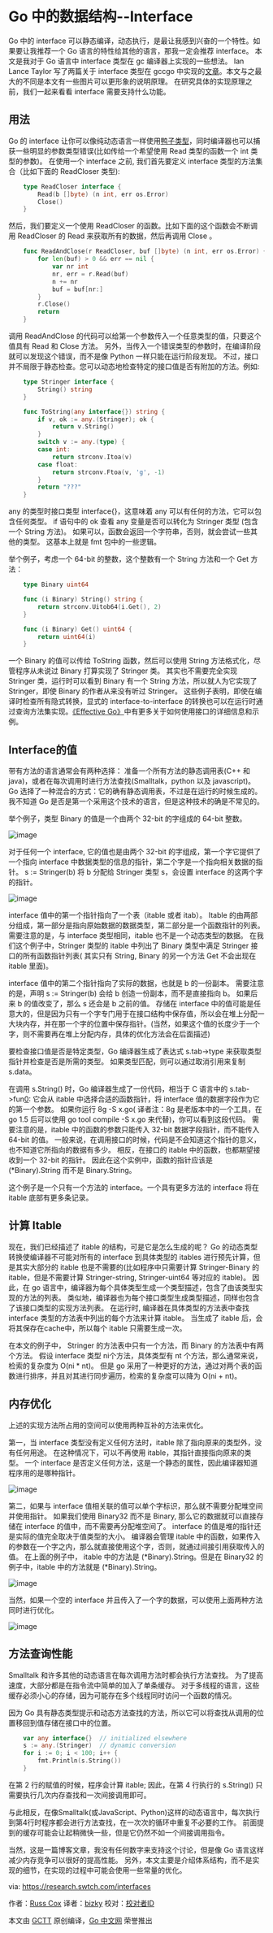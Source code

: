 # Go 中的数据结构--Interface

Go 中的 interface 可以静态编译，动态执行，是最让我感到兴奋的一个特性。如果要让我推荐一个 Go 语言的特性给其他的语言，那我一定会推荐 interface。
本文是我对于 Go 语言中 interface 类型在 gc 编译器上实现的一些想法。
Ian Lance Taylor 写了两篇关于 interface 类型在 gccgo 中实现的[文章](https://www.airs.com/blog/archives/277)。本文与之最大的不同是本文有一些图片可以更形象的说明原理。
在研究具体的实现原理之前，我们一起来看看 interface 需要支持什么功能。

## 用法
Go 的 interface 让你可以像纯动态语言一样使用[鸭子类型](https://en.wikipedia.org/wiki/Duck_typing)，同时编译器也可以捕获一些明显的参数类型错误(比如传给一个希望使用 Read 类型的函数一个 int 类型的参数)。
在使用一个 interface 之前, 我们首先要定义 interface 类型的方法集合（比如下面的 ReadCloser 类型):
```go
    type ReadCloser interface {
        Read(b []byte) (n int, err os.Error)
        Close()
    }
```
然后，我们要定义一个使用 ReadCloser 的函数。比如下面的这个函数会不断调用 ReadCloser 的 Read 来获取所有的数据，然后再调用 Close 。
```go
    func ReadAndClose(r ReadCloser, buf []byte) (n int, err os.Error) {
        for len(buf) > 0 && err == nil {
            var nr int
            nr, err = r.Read(buf)
            n += nr
            buf = buf[nr:]
        }
        r.Close()
        return
    }
```
调用 ReadAndClose 的代码可以给第一个参数传入一个任意类型的值，只要这个值具有 Read 和 Close 方法。
另外，当传入一个错误类型的参数时，在编译阶段就可以发现这个错误，而不是像 Python 一样只能在运行阶段发现。
不过，接口并不局限于静态检查。您可以动态地检查特定的接口值是否有附加的方法。例如:
```go
    type Stringer interface {
        String() string
    }

    func ToString(any interface{}) string {
        if v, ok := any.(Stringer); ok {
            return v.String()
        }
        switch v := any.(type) {
        case int:
            return strconv.Itoa(v)
        case float:
            return strconv.Ftoa(v, 'g', -1)
        }
        return "???"
    }
```

any 的类型时接口类型 interface{}，这意味着 any 可以有任何的方法，它可以包含任何类型。
if 语句中的 ok 查看 any 变量是否可以转化为 Stringer 类型 (包含一个 String 方法)。
如果可以，函数会返回一个字符串，否则，就会尝试一些其他的类型。
这基本上就是 fmt 包中的一些逻辑。

举个例子，考虑一个 64-bit 的整数，这个整数有一个 String 方法和一个 Get 方法：

```go
    type Binary uint64

    func (i Binary) String() string {
        return strconv.Uitob64(i.Get(), 2)
    }

    func (i Binary) Get() uint64 {
        return uint64(i)
    }
```

一个 Binary 的值可以传给 ToString 函数，然后可以使用 String 方法格式化，尽管程序从未说过 Binary 打算实现了 Stringer 类。
其实也不需要完全实现 Stringer 类，运行时可以看到 Binary 有一个 String 方法，所以就人为它实现了 Stringer，即使 Binary 的作者从来没有听过 Stringer。
这些例子表明，即使在编译时检查所有隐式转换，显式的 interface-to-interface 的转换也可以在运行时通过查询方法集实现。[《Effective Go》](http://golang.org/doc/effective_go.htm)中有更多关于如何使用接口的详细信息和示例。



## Interface的值

带有方法的语言通常会有两种选择：
准备一个所有方法的静态调用表(C++ 和 java)，或者在每次调用时进行方法查找(Smalltalk，python 以及 javascript)。
Go 选择了一种混合的方式：它的确有静态调用表，不过是在运行的时候生成的。
我不知道 Go 是否是第一个采用这个技术的语言，但是这种技术的确是不常见的。

举个例子，类型 Binary 的值是一个由两个 32-bit 的字组成的 64-bit 整数。

![image](https://raw.githubusercontent.com/studygolang/gctt-images/master/Go-Data-Structures-Interfaces/gointer1.png)


对于任何一个 interface, 它的值也是由两个 32-bit 的字组成，第一个字它提供了一个指向 interface 中数据类型的信息的指针，第二个字是一个指向相关数据的指针。
s := Stringer(b) 将 b 分配给 Stringer 类型 s，会设置 interface 的这两个字的指针。

![image](https://raw.githubusercontent.com/studygolang/gctt-images/master/Go-Data-Structures-Interfaces/gointer2.png)


interface 值中的第一个指针指向了一个表（itable 或者 itab）。
Itable 的由两部分组成，第一部分是指向原始数据的数据类型，第二部分是一个函数指针的列表。
需要注意的是，与 interface 类型相同，itable 也不是一个动态类型的数据。
在我们这个例子中，Stringer 类型的 itable 中列出了 Binary 类型中满足 Stringer 接口的所有函数指针列表( 其实只有 String, Binary 的另一个方法 Get 不会出现在 itable 里面)。

interface 值中的第二个指针指向了实际的数据，也就是 b 的一份副本。
需要注意的是，声明 s := Stringer(b) 会给 b 创造一份副本，而不是直接指向 b。
如果后来 b 的值改变了，那么 s 还会是 b 之前的值。
存储在 interface 中的值可能是任意大的，但是因为只有一个字专门用于在接口结构中保存值，所以会在堆上分配一大块内存，并在那一个字的位置中保存指针。(当然，如果这个值的长度少于一个字，则不需要再在堆上分配内存，具体的优化方法会在后面描述)

要检查接口值是否是特定类型，Go 编译器生成了表达式 s.tab->type 来获取类型指针并检查是否是所需的类型。
如果类型匹配，则可以通过取消引用来复制 s.data。

在调用 s.String() 时，Go 编译器生成了一份代码，相当于 C 语言中的 s.tab->fun[0](s.data):
它会从 itable 中选择合适的函数指针，将 interface 值的数据字段作为它的第一个参数。
如果你运行 8g -S x.go( 译者注：8g 是老版本中的一个工具，在 go 1.5 后可以使用 go tool compile -S x.go 来代替)，你可以看到这段代码。
需要注意的是，itable 中的函数的参数只能传入 32-bit 数据字段指针，而不能传入 64-bit 的值。
一般来说，在调用接口的时候，代码是不会知道这个指针的意义，也不知道它所指向的数据有多少。
相反，在接口的 itable 中的函数，也都期望接收到一个 32-bit 的指针。
因此在这个实例中，函数的指针应该是 (*Binary).String 而不是 Binary.String。

这个例子是一个只有一个方法的 interface。一个具有更多方法的 interface 将在 itable 底部有更多条记录。


## 计算 Itable

现在，我们已经描述了 itable 的结构，可是它是怎么生成的呢？
Go 的动态类型转换使编译器不可能对所有的 interface 到具体类型的 itables 进行预先计算，但是其实大部分的 itable 也是不需要的(比如程序中只需要计算 Stringer-Binary 的 itable，但是不需要计算 Stringer-string, Stringer-uint64 等对应的 itable)。
因此，在 go 语言中，编译器为每个具体类型生成一个类型描述，包含了由该类型实现的方法的列表。
类似地，编译器也为每个接口类型生成类型描述，同样也包含了该接口类型的实现方法列表。
在运行时, 编译器在具体类型的方法表中查找 interface 类型的方法表中列出的每个方法来计算 itable。
当生成了 itable 后，会将其保存在cache中，所以每个 itable 只需要生成一次。

在本文的例子中， Stringer 的方法表中只有一个方法，而 Binary 的方法表中有两个方法。
假设 interface 类型 ni个方法，具体类型有 nt 个方法，那么通常来说，检索的复杂度为 O(ni * nt)。
但是 go 采用了一种更好的方法，通过对两个表的函数进行排序，并且对其进行同步遍历，检索的复杂度可以降为 O(ni + nt)。


## 内存优化

上述的实现方法所占用的空间可以使用两种互补的方法来优化。

第一，当 interface 类型没有定义任何方法时，itable 除了指向原来的类型外，没有任何用途。
在这种情况下，可以不再使用 itable，其指针直接指向原来的类型。
一个 interface 是否定义任何方法，这是一个静态的属性，因此编译器知道程序用的是哪种指针。

![image](https://raw.githubusercontent.com/studygolang/gctt-images/master/Go-Data-Structures-Interfaces/gointer3.png)


第二，如果与 interface 值相关联的值可以单个字标识，那么就不需要分配堆空间并使用指针。
如果我们使用 Binary32 而不是 Binary, 那么它的数据就可以直接存储在 interface 的值中，而不需要再分配堆空间了。
interface 的值是堆的指针还是实际的值完全取决于值类型的大小。
编译器会管理 itable 中的函数，如果传入的参数在一个字之内，那么就直接使用这个字，否则，就通过间接引用获取传入的值。
在上面的例子中， itable 中的方法是 (*Binary).String。但是在 Binary32 的例子中，itable 中的方法就是 (*Binary).String。

![image](https://raw.githubusercontent.com/studygolang/gctt-images/master/Go-Data-Structures-Interfaces/gointer4.png)


当然，如果一个空的 interface 并且传入了一个字的数据，可以使用上面两种方法同时进行优化。

![image](https://raw.githubusercontent.com/studygolang/gctt-images/master/Go-Data-Structures-Interfaces/gointer5.png)



## 方法查询性能

Smalltalk 和许多其他的动态语言在每次调用方法时都会执行方法查找。
为了提高速度，大部分都是在指令流中简单的加入了单条缓存。
对于多线程的语言，这些缓存必须小心的存储，因为可能存在多个线程同时访问一个函数的情况。

因为 Go 具有静态类型提示和动态方法查找的方法，所以它可以将查找从调用的位置移回到值存储在接口中的位置。
```go
    var any interface{}  // initialized elsewhere
    s := any.(Stringer)  // dynamic conversion
    for i := 0; i < 100; i++ {
        fmt.Println(s.String())
    }
```
在第 2 行的赋值的时候，程序会计算 itable;
因此，在第 4 行执行的 s.String() 只需要执行几次内存查找和一次间接调用即可。

与此相反，在像Smalltalk(或JavaScript、Python)这样的动态语言中，每次执行到第4行时程序都会进行方法查找，在一次次的循环中重复不必要的工作。
前面提到的缓存可能会让起稍微快一些，但是它仍然不如一个间接调用指令。

当然，这是一篇博客文章，我没有任何数字来支持这个讨论，但是像 Go 语言这样减少内存竞争可以很好的提高性能。
另外，本文主要是介绍体系结构，而不是实现的细节，在实现的过程中可能会使用一些常量的优化。




via: https://research.swtch.com/interfaces

作者：[Russ Cox](https://swtch.com/~rsc/)
译者：[bizky](https://github.com/bizky)
校对：[校对者ID](https://github.com/校对者ID)

本文由 [GCTT](https://github.com/studygolang/GCTT) 原创编译，[Go 中文网](https://studygolang.com/) 荣誉推出
